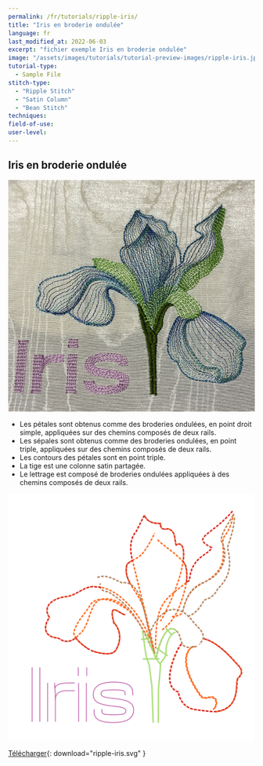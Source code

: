 ```yaml
---
permalink: /fr/tutorials/ripple-iris/
title: "Iris en broderie ondulée"
language: fr
last_modified_at: 2022-06-03
excerpt: "fichier exemple Iris en broderie ondulée"
image: "/assets/images/tutorials/tutorial-preview-images/ripple-iris.jpg"
tutorial-type:
  - Sample File
stitch-type:
  - "Ripple Stitch"
  - "Satin Column"
  - "Bean Stitch"
techniques:
field-of-use:
user-level:
---
```


## Iris en broderie ondulée

![Brodé](/assets/images/tutorials/tutorial-preview-images/ripple-iris.jpg)

- Les pétales sont obtenus comme  des broderies ondulées, en point droit simple, appliquées sur des chemins composés de deux rails.
- Les sépales sont obtenus comme  des broderies ondulées, en point triple, appliquées sur des chemins composés de deux rails.
- Les contours des pétales sont en point triple.
- La tige est une colonne satin partagée.
- Le lettrage est composé  de broderies ondulées appliquées à des chemins composés de deux rails.


![SVG](/assets/images/tutorials/samples/ripple-iris.svg)



[Télécharger](/assets/images/tutorials/samples/ripple-iris.svg){: download="ripple-iris.svg" }
